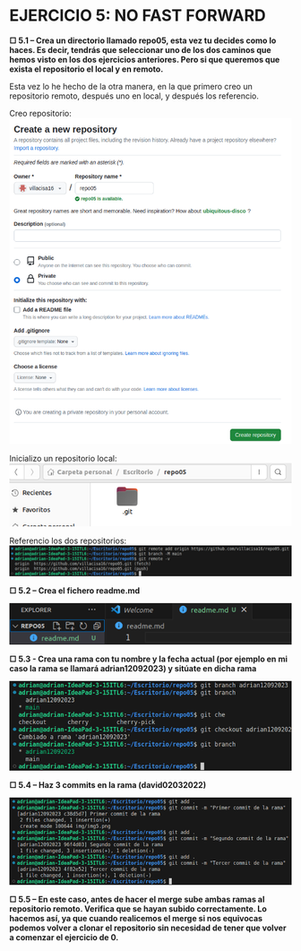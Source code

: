 # EJERCICIO 5: NO FAST FORWARD

**□ 5.1 – Crea un directorio llamado repo05, esta vez tu decides como lo haces. Es decir, tendrás que seleccionar uno de los dos caminos que hemos visto en los dos ejercicios anteriores. Pero si que queremos que exista el repositorio el local y en remoto.**

Esta vez lo he hecho de la otra manera, en la que primero creo un repositorio remoto, después uno en local, y después los referencio.

Creo repositorio:
![ERROR](./img/img1.png)

Inicializo un repositorio local:
![ERROR](./img/img2.png)

Referencio los dos repositorios:
![ERROR](./img/img3.png)

**□ 5.2 – Crea el fichero readme.md**

![ERROR](./img/img4.png)

**□ 5.3 - Crea una rama con tu nombre y la fecha actual (por ejemplo en mi caso la rama se llamará adrian12092023) y sitúate en dicha rama**

![ERROR](./img/img5.png)

**□ 5.4 – Haz 3 commits en la rama (david02032022)**

![ERROR](./img/img6.png)

**□ 5.5 – En este caso, antes de hacer el merge sube ambas ramas al repositorio remoto. Verifica que se hayan subido correctamente. Lo hacemos así, ya que cuando realicemos el merge si nos equivocas podemos volver a clonar el repositorio sin necesidad de tener que volver a comenzar el ejercicio de 0.**

